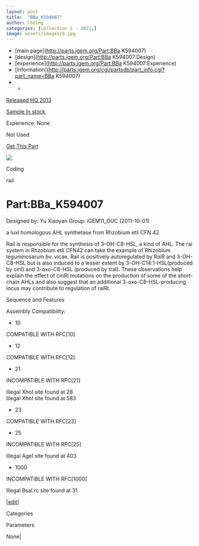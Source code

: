 ```yaml
---
layout: post
title:  "BBa_K594007"
author: Coding
categories: [collection 1 - 2021,] 
image: assets/images/6.jpg
---
```



  * [main page](http://parts.igem.org/Part:BBa K594007)
  * [design](http://parts.igem.org/Part:BBa K594007:Design)
  * [experience](http://parts.igem.org/Part:BBa K594007:Experience)
  * [information](http://parts.igem.org/cgi/partsdb/part_info.cgi?part_name=BBa K594007)
  *   * 

[Released HQ 2013](http://parts.igem.org/Help:Part_Status_Box)

[Sample In stock](http://parts.igem.org/Help:Part_Status_Box)

Experience: None

Not Used

[ Get This Part](http://parts.igem.org/partsdb/get_part.cgi?part=BBa_K594007)

![](http://parts.igem.org/images/partbypart/icon_coding.png)

Coding

raiI

# Part:BBa_K594007

Designed by: Yu Xiaoyan   Group: iGEM11_OUC   (2011-10-01)

  
a luxI homologous AHL synthetase from Rhzobium etli CFN 42

RaiI is responsible for the synthesis of 3-OH-C8-HSL, a kind of AHL. The rai
system in Rhzobium etli CFN42 can take the example of Rhizobium leguminosarum
bv. vicae. RaiI is positively autoregulated by RaiR and 3-OH-C8-HSL but is
also induced to a lesser extent by 3-OH-C14:1-HSL(produced by cinI) and
3-oxo-C8-HSL (produced by traI). These observations help explain the effect of
cinRI mutations on the production of some of the short-chain AHLs and also
suggest that an additional 3-oxo-C8-HSL-producing locus may contribute to
regulation of raiRI.

  
Sequence and Features

  

Assembly Compatibility:

  * 10

COMPATIBLE WITH RFC[10]

  * 12

COMPATIBLE WITH RFC[12]

  * 21

INCOMPATIBLE WITH RFC[21]

Illegal XhoI site found at 28  
Illegal XhoI site found at 583  

  * 23

COMPATIBLE WITH RFC[23]

  * 25

INCOMPATIBLE WITH RFC[25]

Illegal AgeI site found at 403  

  * 1000

INCOMPATIBLE WITH RFC[1000]

Illegal BsaI.rc site found at 31  

  

[[edit](http://parts.igem.org/partsdb/part_info.cgi?part_name=BBa_K594007)]

Categories

Parameters

None|


